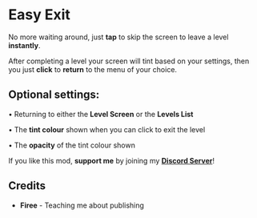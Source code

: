 # Easy Exit

No more waiting around, just **<cy>tap</c>** to skip the screen to leave a level **<cg>instantly</c>**.

After completing a level your screen will tint based on your settings, then you just **<cy>click</c>** to **<cp>return</c>** to the menu of your choice.

## <cr>Optional settings:</c>

• Returning to either the **<cp>Level Screen</c>** or the **<cp>Levels List</c>**

• The **<cg>tint colour</c>** shown when you can click to exit the level

• The **<cy>opacity</c>** of the tint colour shown

If you like this mod, **<co>support me</c>** by joining my **[Discord Server](https://discord.gg/JvTAk5rJ2p)**!

## Credits

- **<ca>Firee</c>** - Teaching me about publishing